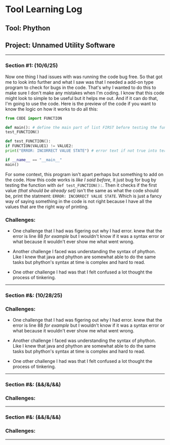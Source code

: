 # Tool Learning Log

## Tool: **Phython**

## Project: **Unnamed Utility Software**

---

### Section #1: (10/6/25)

Now one thing I had issues with was running the code bug free. So that got me to look into further and what I saw was that I needed a add-on type program to check for bugs in the code. That's why I wanted to do this to make sure I don't make any mistakes when I'm coding. I know that this code might look to simple to be useful but it helps me out. And if it can do that, I'm going to use the code. Here is the preview of the code if you want to know the logic on how it works to do all this:     

```py
from CODE import FUNCTION

def main(): # define the main part of list FIRST before testing the function
test_FUNCTION()

def test_FUNCTION():
if FUNCTION(VALUE1) != VALUE2:
print("ERROR: INCORRECT VALUE STATE") # error text if not true into terimal

if __name__ == "__main__"
main()
```

For some context, this program isn't apart perhaps but something to add on the code. How this code works is _like I said before,_ it just bug for bug by testing the function with `def test_FUNCTION():`. Then it checks if the first value _(that should be already set)_ isn't the same as what the code should be, print the statment: `ERROR: INCORRECT VALUE STATE`. Which is just a fancy way of saying something in the code is not right because I have all the values that are the right way of printing. 

### Challenges:

* One challenge that I had was figering out why I had error. knew that the error is line 88 _for example_ but I wouldn't know if it was a syntax error or what because it wouldn't ever show me what went wrong.

* Another challenge I faced was understanding the syntax of phython. Like I knew that java and phython are somewhat able to do the same tasks but phython's syntax at time is complex and hard to read.

* One other challenge I had was that I felt confused a lot thought the process of tinkering.         

---

### Section #&: (10/28/25)

### Challenges:

* One challenge that I had was figering out why I had error. knew that the error is line 88 _for example_ but I wouldn't know if it was a syntax error or what because it wouldn't ever show me what went wrong.

* Another challenge I faced was understanding the syntax of phython. Like I knew that java and phython are somewhat able to do the same tasks but phython's syntax at time is complex and hard to read.

* One other challenge I had was that I felt confused a lot thought the process of tinkering.         


---

### Section #&: (&&/&/&&)

### Challenges:

---

### Section #&: (&&/&/&&)

### Challenges:

---
